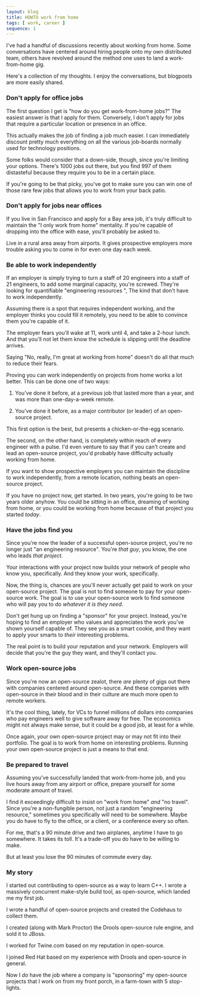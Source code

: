 ```yaml
---
layout: blog
title: HOWTO work from home
tags: [ work, career ]
sequence: 1
---
```


I've had a handful of discussions recently about working from home.
Some conversations have centered around hiring people onto my own distributed team,
others have revolved around the method one uses to land a work-from-home gig.

Here's a collection of my thoughts.  I enjoy the conversations, but blogposts
are more easily shared.

### Don't apply for office jobs

The first question I get is "how do you get work-from-home jobs?"  The easiest
answer is that I apply for them.  Conversely, I don't apply for jobs that require
a particular location or presence in an office.  

This actually makes the job of finding a job much easier.  I can immediately
discount pretty much everything on all the various job-boards normally used
for technology positions. 

Some folks would consider that a down-side, though, since you're limiting
your options. There's 1000 jobs out there, but you find 997 of them
distasteful because they require you to be in a certain place.  

If you're going to be that picky, you've got to make sure you can win one
of those rare few jobs that allows you to work from your back patio.

### Don't apply for jobs near offices

If you live in San Francisco and apply for a Bay area job, it's truly difficult
to maintain the "I only work from home" mentality.  If you're capable of dropping
into the office with ease, you'll probably be asked to.

Live in a rural area away from airports.  It gives prospective employers
more trouble asking you to come in for even one day each week.

### Be able to work independently

If an employer is simply trying to turn a staff of 20 engineers into
a staff of 21 engineers, to add some marginal capacity, you're screwed.
They're looking for quantifiable "engineering resources ", The kind that 
don't have to work independently.

Assuming there is a spot that requires independent working, and the 
employer thinks you could fill it remotely, you need to be able to
convince them you're capable of it.  

The employer fears you'll wake at 11, work until 4, and take a 2-hour
lunch.  And that you'll not let them know the schedule is slipping
until the deadline arrives.

Saying "No, really, I'm great at working from home" doesn't do all
that much to reduce their fears.

Proving you can work independently on projects from home works a lot
better. This can be done one of two ways:

1. You've done it before, at a previous job that lasted more than a
   year, and was more than one-day-a-week remote.

2. You've done it before, as a major contributor (or leader)
   of an open-source project.

This first option is the best, but presents a chicken-or-the-egg
scenario.

The second, on the other hand, is completely within reach of every
engineer with a pulse.  I'd even venture to say that if you can't
create and lead an open-source project, you'd probably have difficulty
actually working from home.

If you want to show prospective employers you can maintain the discipline
to work independently, from a remote location, nothing beats an open-source 
project.  

If you have no project now, get started.  In two years, you're going to
be two years older anyhow.  You could be sitting in an office, dreaming
of working from home, or you could be working from home because of that
project you started *today*.

### Have the jobs find you

Since you're now the leader of a successful open-source project,
you're no longer just "an engineering resource".  You're *that guy*,
you know, the one who leads *that project*.

Your interactions with your project now builds your network of people
who know you, specifically.  And they know your work, specifically.

Now, the thing is, chances are you'll never actually get paid to work
on your open-source project. The goal is not to find someone to 
pay for your open-source work.  The goal is to use your open-source
work to find someone who will pay you to do *whatever it is they need*.

Don't get hung up on finding a "sponsor" for your project. Instead, you're 
hoping to find an employer who values and appreciates the work you've
shown yourself capable of.  They see you as a smart cookie, and they want
to apply your smarts to *their* interesting problems.

The real point is to build your reputation and your network.  Employers
will decide that you're the guy they want, and they'll contact you.

### Work open-source jobs

Since you're now an open-source zealot, there *are* plenty of gigs out
there with companies centered around open-source.  And these companies with
open-source in their blood and in their culture are much more open to
remote workers. 

It's the cool thing, lately, for VCs to funnel millions of dollars into
companies who pay engineers well to give software away for free.  The
economics might not always make sense, but it could be a good
job, at least for a while.

Once again, your own open-source project may or may not fit into
their portfolio. The goal is to work from home on interesting problems.
Running your own open-source project is just a means to that end.

### Be prepared to travel

Assuming you've successfully landed that work-from-home job, and
you live hours away from any airport or office, prepare yourself
for some moderate amount of travel. 

I find it exceedingly difficult to insist on "work from home"
*and* "no travel".  Since you're a non-fungible person, not
just a random "engineering resource," sometimes you specifically
will need to be somewhere.  Maybe you do have to fly to the office,
or a client, or a conference every so often.  

For me, that's a 90 minute drive and two airplanes, anytime I have
to go somewhere.  It takes its toll.  It's a trade-off you do have
to be willing to make.

But at least you lose the 90 minutes of commute every day.

### My story

I started out contributing to open-source as a way to learn C++.
I wrote a massively concurrent make-style build tool, as open-source,
which landed me my first job.

I wrote a handful of open-source projects and created the Codehaus
to collect them.

I created (along with Mark Proctor) the Drools open-source rule engine,
and sold it to JBoss.

I worked for Twine.com based on my reputation in open-source.

I joined Red Hat based on my experience with Drools and open-source in general.

Now I *do* have the job where a company is "sponsoring" my open-source projects
that I work on from my front porch, in a farm-town with 5 stop-lights.


